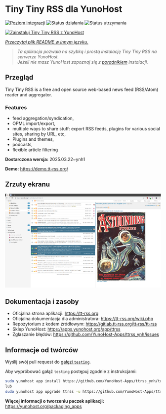 <!--
To README zostało automatycznie wygenerowane przez <https://github.com/YunoHost/apps/tree/master/tools/readme_generator>
Nie powinno być ono edytowane ręcznie.
-->

# Tiny Tiny RSS dla YunoHost

[![Poziom integracji](https://apps.yunohost.org/badge/integration/ttrss)](https://ci-apps.yunohost.org/ci/apps/ttrss/)
![Status działania](https://apps.yunohost.org/badge/state/ttrss)
![Status utrzymania](https://apps.yunohost.org/badge/maintained/ttrss)

[![Zainstaluj Tiny Tiny RSS z YunoHost](https://install-app.yunohost.org/install-with-yunohost.svg)](https://install-app.yunohost.org/?app=ttrss)

*[Przeczytaj plik README w innym języku.](./ALL_README.md)*

> *Ta aplikacja pozwala na szybką i prostą instalację Tiny Tiny RSS na serwerze YunoHost.*  
> *Jeżeli nie masz YunoHost zapoznaj się z [poradnikiem](https://yunohost.org/install) instalacji.*

## Przegląd

Tiny Tiny RSS is a free and open source web-based news feed (RSS/Atom) reader and aggregator.

### Features

- feed aggregation/syndication,
- OPML import/export,
- multiple ways to share stuff: export RSS feeds, plugins for various social sites, sharing by URL, etc,
- Plugins and themes,
- podcasts,
- flexible article filtering


**Dostarczona wersja:** 2025.03.22~ynh1

**Demo:** <https://demo.tt-rss.org/>

## Zrzuty ekranu

![Zrzut ekranu z Tiny Tiny RSS](./doc/screenshots/screenshot.png)

## Dokumentacja i zasoby

- Oficjalna strona aplikacji: <https://tt-rss.org>
- Oficjalna dokumentacja dla administratora: <https://tt-rss.org/wiki.php>
- Repozytorium z kodem źródłowym: <https://gitlab.tt-rss.org/tt-rss/tt-rss>
- Sklep YunoHost: <https://apps.yunohost.org/app/ttrss>
- Zgłaszanie błędów: <https://github.com/YunoHost-Apps/ttrss_ynh/issues>

## Informacje od twórców

Wyślij swój pull request do [gałęzi `testing`](https://github.com/YunoHost-Apps/ttrss_ynh/tree/testing).

Aby wypróbować gałąź `testing` postępuj zgodnie z instrukcjami:

```bash
sudo yunohost app install https://github.com/YunoHost-Apps/ttrss_ynh/tree/testing --debug
lub
sudo yunohost app upgrade ttrss -u https://github.com/YunoHost-Apps/ttrss_ynh/tree/testing --debug
```

**Więcej informacji o tworzeniu paczek aplikacji:** <https://yunohost.org/packaging_apps>
